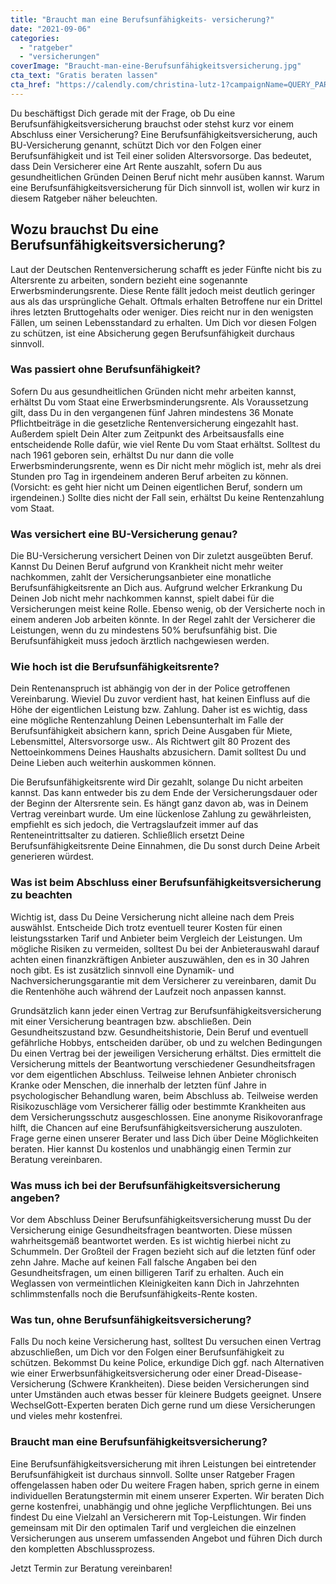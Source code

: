 ```yaml
---
title: "Braucht man eine Berufsunfähigkeits- versicherung?"
date: "2021-09-06"
categories: 
  - "ratgeber"
  - "versicherungen"
coverImage: "Braucht-man-eine-Berufsunfähigkeitsversicherung.jpg"
cta_text: "Gratis beraten lassen"
cta_href: "https://calendly.com/christina-lutz-1?campaignName=QUERY_PARAM(campaignName)&campaignId=QUERY_PARAM(campaignId)&utm_source=QUERY_PARAM(utm_source)&utm_content=QUERY_PARAM(utm_content)&utm_campaign=QUERY_PARAM(utm_campaign)&apn=QUERY_PARAM(apn)&ibi=QUERY_PARAM(ibi)&isi=QUERY_PARAM(isi)"
---
```



Du beschäftigst Dich gerade mit der Frage, ob Du eine Berufsunfähigkeitsversicherung brauchst oder stehst kurz vor einem Abschluss einer Versicherung? Eine Berufsunfähigkeitsversicherung, auch BU-Versicherung genannt, schützt Dich vor den Folgen einer Berufsunfähigkeit und ist Teil einer soliden Altersvorsorge. Das bedeutet, dass Dein Versicherer eine Art Rente auszahlt, sofern Du aus gesundheitlichen Gründen Deinen Beruf nicht mehr ausüben kannst. Warum eine Berufsunfähigkeitsversicherung für Dich sinnvoll ist, wollen wir kurz in diesem Ratgeber näher beleuchten. 

## Wozu brauchst Du eine Berufsunfähigkeitsversicherung?
Laut der Deutschen Rentenversicherung schafft es jeder Fünfte nicht bis zu Altersrente zu arbeiten, sondern bezieht eine sogenannte Erwerbsminderungsrente. Diese Rente fällt jedoch meist deutlich geringer aus als das ursprüngliche Gehalt. Oftmals erhalten Betroffene nur ein Drittel ihres letzten Bruttogehalts oder weniger. Dies reicht nur in den wenigsten Fällen, um seinen Lebensstandard zu erhalten. Um Dich vor diesen Folgen zu schützen, ist eine Absicherung gegen Berufsunfähigkeit durchaus sinnvoll. 

### Was passiert ohne Berufsunfähigkeit? 
Sofern Du aus gesundheitlichen Gründen nicht mehr arbeiten kannst, erhältst Du vom Staat eine Erwerbsminderungsrente. Als Voraussetzung gilt, dass Du in den vergangenen fünf Jahren mindestens 36 Monate Pflichtbeiträge in die gesetzliche Rentenversicherung eingezahlt hast. Außerdem spielt Dein Alter zum Zeitpunkt des Arbeitsausfalls eine entscheidende Rolle dafür, wie viel Rente Du vom Staat erhältst. Solltest du nach 1961 geboren sein, erhältst Du nur dann die volle Erwerbsminderungsrente, wenn es Dir nicht mehr möglich ist, mehr als drei Stunden pro Tag in irgendeinem anderen Beruf arbeiten zu können. (Vorsicht: es geht hier nicht um Deinen eigentlichen Beruf, sondern um irgendeinen.) Sollte dies nicht der Fall sein, erhältst Du keine Rentenzahlung vom Staat. 

### Was versichert eine BU-Versicherung genau? 
Die BU-Versicherung versichert Deinen von Dir zuletzt ausgeübten Beruf. Kannst Du Deinen Beruf aufgrund von Krankheit nicht mehr weiter nachkommen, zahlt der Versicherungsanbieter eine monatliche Berufsunfähigkeitsrente an Dich aus. Aufgrund welcher Erkrankung Du Deinen Job nicht mehr nachkommen kannst, spielt dabei für die Versicherungen meist keine Rolle. Ebenso wenig, ob der Versicherte noch in einem anderen Job arbeiten könnte. In der Regel zahlt der Versicherer die Leistungen, wenn du zu mindestens 50% berufsunfähig bist. Die Berufsunfähigkeit muss jedoch ärztlich nachgewiesen werden.  

### Wie hoch ist die Berufsunfähigkeitsrente?
Dein Rentenanspruch ist abhängig von der in der Police getroffenen Vereinbarung. Wieviel Du zuvor verdient hast, hat keinen Einfluss auf die Höhe der eigentlichen Leistung bzw. Zahlung. Daher ist es wichtig, dass eine mögliche Rentenzahlung Deinen Lebensunterhalt im Falle der Berufsunfähigkeit absichern kann, sprich Deine Ausgaben für Miete, Lebensmittel, Altersvorsorge usw.. Als Richtwert gilt 80 Prozent des Nettoeinkommens Deines Haushalts abzusichern. Damit solltest Du und Deine Lieben auch weiterhin auskommen können. 

 

Die Berufsunfähigkeitsrente wird Dir gezahlt, solange Du nicht arbeiten kannst. Das kann entweder bis zu dem Ende der Versicherungsdauer oder der Beginn der Altersrente sein. Es hängt ganz davon ab, was in Deinem Vertrag vereinbart wurde. Um eine lückenlose Zahlung zu gewährleisten, empfiehlt es sich jedoch, die Vertragslaufzeit immer auf das Renteneintrittsalter zu datieren. Schließlich ersetzt Deine Berufsunfähigkeitsrente Deine Einnahmen, die Du sonst durch Deine Arbeit generieren würdest. 

### Was ist beim Abschluss einer Berufsunfähigkeitsversicherung zu beachten
Wichtig ist, dass Du Deine Versicherung nicht alleine nach dem Preis auswählst. Entscheide Dich trotz eventuell teurer Kosten für einen leistungsstarken Tarif und Anbieter beim Vergleich der Leistungen. Um mögliche Risiken zu vermeiden, solltest Du bei der Anbieterauswahl darauf achten einen finanzkräftigen Anbieter auszuwählen, den es in 30 Jahren noch gibt. Es ist zusätzlich sinnvoll eine Dynamik- und Nachversicherungsgarantie mit dem Versicherer zu vereinbaren, damit Du die Rentenhöhe auch während der Laufzeit noch anpassen kannst. 

 

Grundsätzlich kann jeder einen Vertrag zur Berufsunfähigkeitsversicherung mit einer Versicherung beantragen bzw. abschließen. Dein Gesundheitszustand bzw. Gesundheitshistorie, Dein Beruf und eventuell gefährliche Hobbys, entscheiden darüber, ob und zu welchen Bedingungen Du einen Vertrag bei der jeweiligen Versicherung erhältst. Dies ermittelt die Versicherung mittels der Beantwortung verschiedener Gesundheitsfragen vor dem eigentlichen Abschluss. Teilweise lehnen Anbieter chronisch Kranke oder Menschen, die innerhalb der letzten fünf Jahre in psychologischer Behandlung waren, beim Abschluss ab. Teilweise werden Risikozuschläge vom Versicherer fällig oder bestimmte Krankheiten aus dem Versicherungsschutz ausgeschlossen. Eine anonyme Risikovoranfrage hilft, die Chancen auf eine Berufsunfähigkeitsversicherung auszuloten. Frage gerne einen unserer Berater und lass Dich über Deine Möglichkeiten beraten. Hier kannst Du kostenlos und unabhängig einen Termin zur Beratung vereinbaren. 

### Was muss ich bei der Berufsunfähigkeitsversicherung angeben?
Vor dem Abschluss Deiner Berufsunfähigkeitsversicherung musst Du der Versicherung einige Gesundheitsfragen beantworten. Diese müssen wahrheitsgemäß beantwortet werden. Es ist wichtig hierbei nicht zu Schummeln.  Der Großteil der Fragen bezieht sich auf die letzten fünf oder zehn Jahre. Mache auf keinen Fall falsche Angaben bei den Gesundheitsfragen, um einen billigeren Tarif zu erhalten. Auch ein Weglassen von vermeintlichen Kleinigkeiten kann Dich in Jahrzehnten schlimmstenfalls noch die Berufsunfähigkeits-Rente kosten.  

### Was tun, ohne Berufsunfähigkeitsversicherung?
Falls Du noch keine Versicherung hast, solltest Du versuchen einen Vertrag abzuschließen, um Dich vor den Folgen einer Berufsunfähigkeit zu schützen. Bekommst Du keine Police, erkundige Dich ggf. nach Alternativen wie einer Erwerbsunfähigkeitsversicherung oder einer Dread-Disease-Versicherung (Schwere Krankheiten). Diese beiden Versicherungen sind unter Umständen auch etwas besser für kleinere Budgets geeignet. Unsere WechselGott-Experten beraten Dich gerne rund um diese Versicherungen und vieles mehr kostenfrei.  

### Braucht man eine Berufsunfähigkeitsversicherung? 

Eine Berufsunfähigkeitsversicherung mit ihren Leistungen bei eintretender Berufsunfähigkeit ist durchaus sinnvoll. Sollte unser Ratgeber Fragen offengelassen haben oder Du weitere Fragen haben, sprich gerne in einem individuellen Beratungstermin mit einem unserer Experten. Wir beraten Dich gerne kostenfrei, unabhängig und ohne jegliche Verpflichtungen. Bei uns findest Du eine Vielzahl an Versicherern mit Top-Leistungen. Wir finden gemeinsam mit Dir den optimalen Tarif und vergleichen die einzelnen Versicherungen aus unserem umfassenden Angebot und führen Dich durch den kompletten Abschlussprozess. 

Jetzt Termin zur Beratung vereinbaren!  

<br>